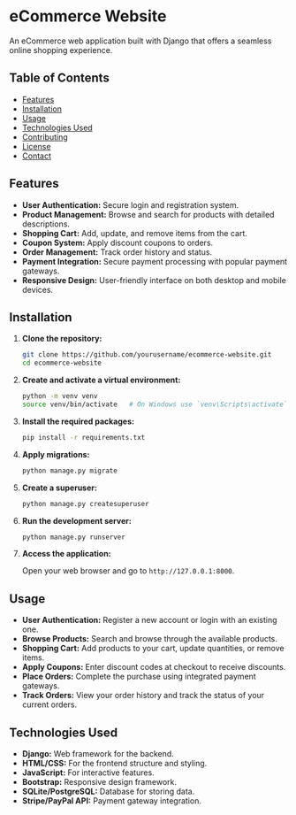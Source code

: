 
# eCommerce Website

An eCommerce web application built with Django that offers a seamless online shopping experience.

## Table of Contents

- [Features](#features)
- [Installation](#installation)
- [Usage](#usage)
- [Technologies Used](#technologies-used)
- [Contributing](#contributing)
- [License](#license)
- [Contact](#contact)

## Features

- **User Authentication:** Secure login and registration system.
- **Product Management:** Browse and search for products with detailed descriptions.
- **Shopping Cart:** Add, update, and remove items from the cart.
- **Coupon System:** Apply discount coupons to orders.
- **Order Management:** Track order history and status.
- **Payment Integration:** Secure payment processing with popular payment gateways.
- **Responsive Design:** User-friendly interface on both desktop and mobile devices.

## Installation

1. **Clone the repository:**

   ```sh
   git clone https://github.com/yourusername/ecommerce-website.git
   cd ecommerce-website
   ```

2. **Create and activate a virtual environment:**

   ```sh
   python -m venv venv
   source venv/bin/activate   # On Windows use `venv\Scripts\activate`
   ```

3. **Install the required packages:**

   ```sh
   pip install -r requirements.txt
   ```

4. **Apply migrations:**

   ```sh
   python manage.py migrate
   ```

5. **Create a superuser:**

   ```sh
   python manage.py createsuperuser
   ```

6. **Run the development server:**

   ```sh
   python manage.py runserver
   ```

7. **Access the application:**

   Open your web browser and go to `http://127.0.0.1:8000`.

## Usage

- **User Authentication:** Register a new account or login with an existing one.
- **Browse Products:** Search and browse through the available products.
- **Shopping Cart:** Add products to your cart, update quantities, or remove items.
- **Apply Coupons:** Enter discount codes at checkout to receive discounts.
- **Place Orders:** Complete the purchase using integrated payment gateways.
- **Track Orders:** View your order history and track the status of your current orders.

## Technologies Used

- **Django:** Web framework for the backend.
- **HTML/CSS:** For the frontend structure and styling.
- **JavaScript:** For interactive features.
- **Bootstrap:** Responsive design framework.
- **SQLite/PostgreSQL:** Database for storing data.
- **Stripe/PayPal API:** Payment gateway integration.

